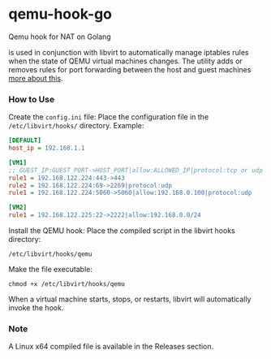 # qemu-hook-go
Qemu hook for NAT on Golang

is used in conjunction with libvirt to automatically manage iptables rules when the state 
of QEMU virtual machines changes. The utility adds or removes rules for port forwarding 
between the host and guest machines 
[more about this](https://wiki.libvirt.org/Networking.html#forwarding-incoming-connections).

### How to Use

Create the `config.ini` file: Place the configuration file in the `/etc/libvirt/hooks/` directory. 
Example:
```ini
[DEFAULT]
host_ip = 192.168.1.1

[VM1]
;; GUEST_IP:GUEST_PORT->HOST_PORT|allow:ALLOWED_IP|protocol:tcp or udp
rule1 = 192.168.122.224:443->443
rule2 = 192.168.122.224:69->2269|protocol:udp
rule1 = 192.168.122.224:5060->5060|allow:192.168.0.100|protocol:udp

[VM2]
rule1 = 192.168.122.225:22->2222|allow:192.168.0.0/24
```

Install the QEMU hook: Place the compiled script in the libvirt hooks directory:
```shell
/etc/libvirt/hooks/qemu
```
Make the file executable:
```shell
chmod +x /etc/libvirt/hooks/qemu
```

When a virtual machine starts, stops, or restarts, libvirt will automatically invoke the hook.

### Note
A Linux x64 compiled file is available in the Releases section.

